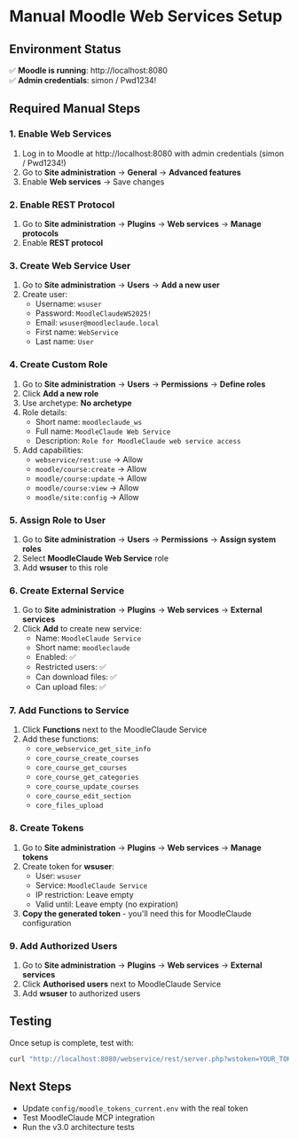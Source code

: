 # Manual Moodle Web Services Setup

## Environment Status
✅ **Moodle is running**: http://localhost:8080  
✅ **Admin credentials**: simon / Pwd1234!  

## Required Manual Steps

### 1. Enable Web Services
1. Log in to Moodle at http://localhost:8080 with admin credentials (simon / Pwd1234!)
2. Go to **Site administration** → **General** → **Advanced features**
3. Enable **Web services** → Save changes

### 2. Enable REST Protocol  
1. Go to **Site administration** → **Plugins** → **Web services** → **Manage protocols**
2. Enable **REST protocol**

### 3. Create Web Service User
1. Go to **Site administration** → **Users** → **Add a new user**
2. Create user:
   - Username: `wsuser`
   - Password: `MoodleClaudeWS2025!`  
   - Email: `wsuser@moodleclaude.local`
   - First name: `WebService`
   - Last name: `User`

### 4. Create Custom Role
1. Go to **Site administration** → **Users** → **Permissions** → **Define roles**
2. Click **Add a new role**
3. Use archetype: **No archetype**
4. Role details:
   - Short name: `moodleclaude_ws`
   - Full name: `MoodleClaude Web Service`
   - Description: `Role for MoodleClaude web service access`
5. Add capabilities:
   - `webservice/rest:use` → Allow
   - `moodle/course:create` → Allow  
   - `moodle/course:update` → Allow
   - `moodle/course:view` → Allow
   - `moodle/site:config` → Allow

### 5. Assign Role to User
1. Go to **Site administration** → **Users** → **Permissions** → **Assign system roles**
2. Select **MoodleClaude Web Service** role
3. Add **wsuser** to this role

### 6. Create External Service
1. Go to **Site administration** → **Plugins** → **Web services** → **External services**
2. Click **Add** to create new service:
   - Name: `MoodleClaude Service`
   - Short name: `moodleclaude`
   - Enabled: ✅
   - Restricted users: ✅
   - Can download files: ✅
   - Can upload files: ✅

### 7. Add Functions to Service
1. Click **Functions** next to the MoodleClaude Service
2. Add these functions:
   - `core_webservice_get_site_info`
   - `core_course_create_courses`
   - `core_course_get_courses`  
   - `core_course_get_categories`
   - `core_course_update_courses`
   - `core_course_edit_section`
   - `core_files_upload`

### 8. Create Tokens
1. Go to **Site administration** → **Plugins** → **Web services** → **Manage tokens**
2. Create token for **wsuser**:
   - User: `wsuser`
   - Service: `MoodleClaude Service`
   - IP restriction: Leave empty
   - Valid until: Leave empty (no expiration)
3. **Copy the generated token** - you'll need this for MoodleClaude configuration

### 9. Add Authorized Users
1. Go to **Site administration** → **Plugins** → **Web services** → **External services**
2. Click **Authorised users** next to MoodleClaude Service
3. Add **wsuser** to authorized users

## Testing
Once setup is complete, test with:
```bash
curl "http://localhost:8080/webservice/rest/server.php?wstoken=YOUR_TOKEN&wsfunction=core_webservice_get_site_info&moodlewsrestformat=json"
```

## Next Steps
- Update `config/moodle_tokens_current.env` with the real token
- Test MoodleClaude MCP integration
- Run the v3.0 architecture tests